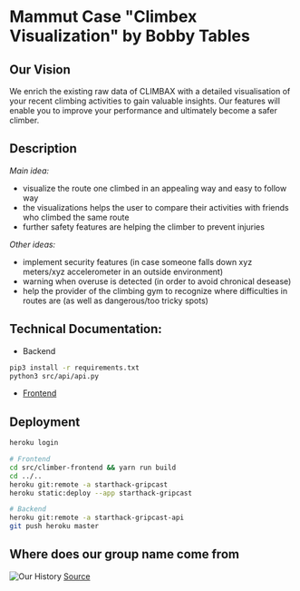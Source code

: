# Mammut Case "Climbex Visualization" by Bobby Tables

## Our Vision
We enrich the existing raw data of CLIMBAX with a detailed visualisation of your recent climbing activities to gain valuable insights. Our features will enable you to improve your performance and ultimately become a safer climber.

## Description
*Main idea:* 
- visualize the route one climbed in an appealing way and easy to follow way
- the visualizations helps the user to compare their activities with friends who climbed the same route
- further safety features are helping the climber to prevent injuries

*Other ideas:*
- implement security features (in case someone falls down xyz meters/xyz accelerometer in an outside environment)
- warning when overuse is detected (in order to avoid chronical desease)
- help the provider of the climbing gym to recognize where difficulties in routes are (as well as dangerous/too tricky spots)

## Technical Documentation:
- Backend
```bash
pip3 install -r requirements.txt
python3 src/api/api.py
```  
- [Frontend](https://github.com/lukecore/starthack-mammut-bobby-tables/blob/main/src/climber-frontend/README.md)

## Deployment
```bash
heroku login

# Frontend
cd src/climber-frontend && yarn run build
cd ../..
heroku git:remote -a starthack-gripcast
heroku static:deploy --app starthack-gripcast

# Backend
heroku git:remote -a starthack-gripcast-api
git push heroku master

```
## Where does our group name come from
![Our History](https://imgs.xkcd.com/comics/exploits_of_a_mom.png)
[Source](https://xkcd.com/327/)
